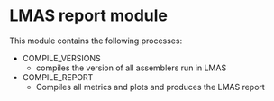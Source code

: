 # LMAS report module

This module contains the following processes:

- COMPILE_VERSIONS
  - compiles the version of all assemblers run in LMAS
- COMPILE_REPORT 
  -  Compiles all metrics and plots and produces the LMAS report 
